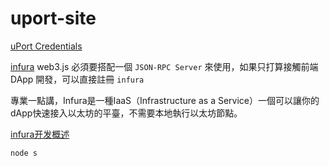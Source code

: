 # uport-site

[uPort Credentials](https://developer.uport.me/credentials/login)

[infura](https://infura.io/) web3.js 必須要搭配一個 `JSON-RPC Server` 來使用，如果只打算接觸前端 DApp 開發，可以直接註冊 `infura`

專業一點講，Infura是一種IaaS（Infrastructure as a Service）一個可以讓你的dApp快速接入以太坊的平臺，不需要本地執行以太坊節點。

[infura开发概述](http://cw.hubwiz.com/card/c/infura-api/1/1/1/)

`node s`

